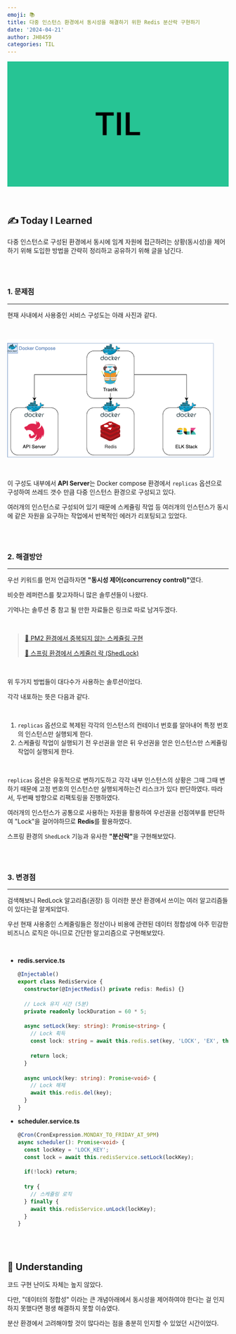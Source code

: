 ```yaml
---
emoji: 📚
title: 다중 인스턴스 환경에서 동시성을 해결하기 위한 Redis 분산락 구현하기
date: '2024-04-21'
author: JH8459
categories: TIL
---
```


![github-blog.png](../../assets/common/til.jpeg)

<br>

## ✍️ **T**oday **I** **L**earned

다중 인스턴스로 구성된 환경에서 동시에 임계 자원에 접근하려는 상황(동시성)을 제어하기 위해 도입한 방법을 간략히 정리하고 공유하기 위해 글을 남긴다.

<br>
<br>

### 1. 문제점

---

현재 사내에서 사용중인 서비스 구성도는 아래 사진과 같다.

<br>

![architecture.png](architecture.png)

<br>

이 구성도 내부에서 <strong>API Server</strong>는 Docker compose 환경에서 `replicas` 옵션으로 구성하여 쓰레드 갯수 만큼 다중 인스턴스 환경으로 구성되고 있다.

여러개의 인스턴스로 구성되어 있기 때문에 스케쥴링 작업 등 여러개의 인스턴스가 동시에 같은 자원을 요구하는 작업에서 반복적인 에러가 리포팅되고 있었다.

<br>
<br>

### 2. 해결방안

---

우선 키워드를 먼저 언급하자면 <strong>"동시성 제어(concurrency control)"</strong>였다.

비슷한 레퍼런스를 찾고자하니 많은 솔루션들이 나왔다.

기억나는 솔루션 중 참고 될 만한 자료들은 링크로 따로 남겨두겠다.

<br>

> <a href="https://medium.com/nodejs-server/node-schedule-pm2-8f7831ed231e" target="_blank">🔗 PM2 환경에서 중복되지 않는 스케쥴링 구현</a>
>
> <a href="https://sg-choi.tistory.com/602" target="_blank">🔗 스프링 환경에서 스케쥴러 락 (ShedLock)</a>

<br>

위 두가지 방법들이 대다수가 사용하는 솔루션이었다.

각각 내포하는 뜻은 다음과 같다.

<br>

1. `replicas` 옵션으로 복제된 각각의 인스턴스의 컨테이너 번호를 알아내어 특정 번호의 인스턴스만 실행되게 한다.
2. 스케쥴링 작업이 실행되기 전 우선권을 얻은 뒤 우선권을 얻은 인스턴스만 스케쥴링 작업이 실행되게 한다.

<br>

`replicas` 옵션은 유동적으로 변하기도하고 각각 내부 인스턴스의 상황은 그때 그때 변하기 때문에 고정 번호의 인스턴스만 실행되게하는건 리스크가 있다 판단하였다. 따라서, 두번째 방향으로 리팩토링을 진행하였다.

여러개의 인스턴스가 공통으로 사용하는 자원을 활용하여 우선권을 선점여부를 판단하여 "Lock"을 걸어야하므로 <strong>Redis</strong>를 활용하였다.

스프링 환경의 `ShedLock` 기능과 유사한 <strong>"분산락"</strong>을 구현해보았다.

<br>
<br>

### 3. 변경점

---

검색해보니 RedLock 알고리즘(권장) 등 이러한 분산 환경에서 쓰이는 여러 알고리즘들이 있다는걸 알게되었다.

우선 현재 사용중인 스케줄링들은 정산이나 비용에 관련된 데이터 정합성에 아주 민감한 비즈니스 로직은 아니므로 간단한 알고리즘으로 구현해보았다.

<br>

- <strong>redis.service.ts</strong>

  ``` ts
  @Injectable()
  export class RedisService {
    constructor(@InjectRedis() private redis: Redis) {}

    // Lock 유지 시간 (5분)
    private readonly lockDuration = 60 * 5;

    async setLock(key: string): Promise<string> {
      // Lock 획득
      const lock: string = await this.redis.set(key, 'LOCK', 'EX', this.lockDuration, 'NX');

      return lock;
    }

    async unLock(key: string): Promise<void> {
      // Lock 해제
      await this.redis.del(key);
    }
  }
  ```

- <strong>scheduler.service.ts</strong>

  ``` ts
  @Cron(CronExpression.MONDAY_TO_FRIDAY_AT_9PM)
  async scheduler(): Promise<void> {
    const lockKey = 'LOCK_KEY';
    const lock = await this.redisService.setLock(lockKey);

    if(!lock) return;

    try {
      // 스케쥴링 로직
    } finally { 
      await this.redisService.unLock(lockKey);
    }
  }
  ```

<br>
<br>

## 🤔 Understanding

코드 구현 난이도 자체는 높지 않았다.

다만, "데이터의 정합성" 이라는 큰 개념아래에서 동시성을 제어하여야 한다는 걸 인지하지 못했다면 평생 해결하지 못할 이슈였다.

분산 환경에서 고려해야할 것이 많다라는 점을 충분히 인지할 수 있었던 시간이었다.

<br>
<br>

